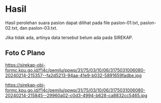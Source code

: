# Hasil

Hasil perolehan suara paslon dapat dilihat pada file paslon-01.txt, paslon-02.txt, dan paslon-03.txt.

Jika tidak ada, artinya data tersebut belum ada pada SIREKAP.

## Foto C Plano

https://sirekap-obj-formc.kpu.go.id/f14c/pemilu/ppwp/31/75/03/10/06/3175031006080-20240214-215357--fa2d5213-94aa-41e9-b032-5891659fadbe.jpg

https://sirekap-obj-formc.kpu.go.id/f14c/pemilu/ppwp/31/75/03/10/06/3175031006080-20240214-215845--29960a02-c0d3-4994-b628-ca8832cc5465.jpg
